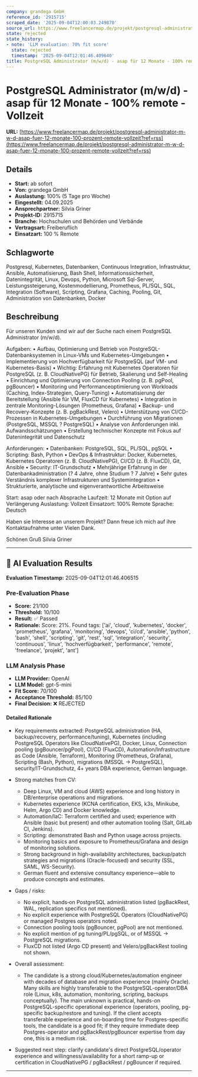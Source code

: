 ```yaml
---
company: grandega GmbH
reference_id: '2915715'
scraped_date: '2025-09-04T12:00:03.249870'
source_url: https://www.freelancermap.de/projekt/postgresql-administrator-m-w-d-asap-fuer-12-monate-100-prozent-remote-vollzeit?ref=rss
state: rejected
state_history:
- note: 'LLM evaluation: 70% fit score'
  state: rejected
  timestamp: '2025-09-04T12:01:46.409640'
title: PostgreSQL Administrator (m/w/d) - asap für 12 Monate - 100% remote - Vollzeit
---
```



# PostgreSQL Administrator (m/w/d) - asap für 12 Monate - 100% remote - Vollzeit
**URL:** [https://www.freelancermap.de/projekt/postgresql-administrator-m-w-d-asap-fuer-12-monate-100-prozent-remote-vollzeit?ref=rss](https://www.freelancermap.de/projekt/postgresql-administrator-m-w-d-asap-fuer-12-monate-100-prozent-remote-vollzeit?ref=rss)
## Details
- **Start:** ab sofort
- **Von:** grandega GmbH
- **Auslastung:** 100% (5 Tage pro Woche)
- **Eingestellt:** 04.09.2025
- **Ansprechpartner:** Silvia Griner
- **Projekt-ID:** 2915715
- **Branche:** Hochschulen und Behörden und Verbände
- **Vertragsart:** Freiberuflich
- **Einsatzart:** 100
                                                % Remote

## Schlagworte
Postgresql, Kubernetes, Datenbanken, Continuous Integration, Infrastruktur, Ansible, Automatisierung, Bash Shell, Informationssicherheit, Datenintegrität, Linux, Devops, Python, Microsoft Sql-Server, Leistungssteigerung, Kostenmodellierung, Prometheus, PL/SQL, SQL, Integration (Software), Scripting, Grafana, Caching, Pooling, Git, Administration von Datenbanken, Docker

## Beschreibung
Für unseren Kunden sind wir auf der Suche nach einem PostgreSQL Administrator (m/w/d).

Aufgaben:
• Aufbau, Optimierung und Betrieb von PostgreSQL-Datenbanksystemen in Linux-VMs und Kubernetes-Umgebungen
• Implementierung von Hochverfügbarkeit für PostgreSQL (auf VM- und Kubernetes-Basis)
• Wichtig: Erfahrung mit Kubernetes Operatoren für PostgreSQL (z. B. CloudNativePG) für Betrieb, Skalierung und Self-Healing
• Einrichtung und Optimierung von Connection Pooling (z. B. pgPool, pgBouncer)
• Monitoring und Performanceoptimierung von Workloads (Caching, Index-Strategien, Query-Tuning)
• Automatisierung der Bereitstellung (Ansible für VM, FluxCD für Kubernetes)
• Integration in zentrale Monitoring-Lösungen (Prometheus, Grafana)
• Backup- und Recovery-Konzepte (z. B. pgBackRest, Velero)
• Unterstützung von CI/CD-Prozessen in Kubernetes-Umgebungen
• Durchführung von Migrationen (PostgreSQL, MSSQL ? PostgreSQL)
• Analyse von Anforderungen inkl. Aufwandsschätzungen
• Erstellung technischer Konzepte mit Fokus auf Datenintegrität und Datenschutz

Anforderungen:
• Datenbanken: PostgreSQL, SQL, PL/SQL, pgSQL
• Scripting: Bash, Python
• DevOps & Infrastruktur: Docker, Kubernetes, Kubernetes Operatoren (z. B. CloudNativePG), CI/CD (z. B. FluxCD), Git, Ansible
• Security: IT-Grundschutz
• Mehrjährige Erfahrung in der Datenbankadministration (? 4 Jahre, ohne Studium ? 7 Jahre)
• Sehr gutes Verständnis komplexer Infrastrukturen und Systemintegration
• Strukturierte, analytische und eigenverantwortliche Arbeitsweise

Start: asap oder nach Absprache
Laufzeit: 12 Monate mit Option auf Verlängerung
Auslastung: Vollzeit
Einsatzort: 100% Remote
Sprache: Deutsch

Haben sie Interesse an unserem Projekt? Dann freue ich mich auf ihre Kontaktaufnahme unter Vielen Dank.

Schönen Gruß
Silvia Griner

---

## 🤖 AI Evaluation Results

**Evaluation Timestamp:** 2025-09-04T12:01:46.406515

### Pre-Evaluation Phase
- **Score:** 21/100
- **Threshold:** 10/100
- **Result:** ✅ Passed
- **Rationale:** Score: 21%. Found tags: ['ai', 'cloud', 'kubernetes', 'docker', 'prometheus', 'grafana', 'monitoring', 'devops', 'ci/cd', 'ansible', 'python', 'bash', 'shell', 'scripting', 'git', 'rest', 'sql', 'integration', 'security', 'continuous', 'linux', 'hochverfügbarkeit', 'performance', 'remote', 'freelance', 'projekt', 'ant']

### LLM Analysis Phase
- **LLM Provider:** OpenAI
- **LLM Model:** gpt-5-mini
- **Fit Score:** 70/100
- **Acceptance Threshold:** 85/100
- **Final Decision:** ❌ REJECTED

#### Detailed Rationale
- Key requirements extracted: PostgreSQL administration (HA, backup/recovery, performance/tuning), Kubernetes (including PostgreSQL Operators like CloudNativePG), Docker, Linux, Connection pooling (pgBouncer/pgPool), CI/CD (FluxCD), Automation/Infrastructure as Code (Ansible, Terraform), Monitoring (Prometheus, Grafana), Scripting (Bash, Python), migrations (MSSQL -> PostgreSQL), security/IT-Grundschutz, 4+ years DBA experience, German language.

- Strong matches from CV:
  - Deep Linux, VM and cloud (AWS) experience and long history in DB/enterprise operations and migrations.
  - Kubernetes experience (KCNA certification, EKS, k3s, Minikube, Helm, Argo CD) and Docker knowledge.
  - Automation/IaC: Terraform certified and used; experience with Ansible (basic but present) and other automation tooling (Salt, GitLab CI, Jenkins).
  - Scripting: demonstrated Bash and Python usage across projects.
  - Monitoring basics and exposure to Prometheus/Grafana and design of monitoring solutions.
  - Strong background in high-availability architectures, backup/patch strategies and migrations (Oracle-focused) and security (SSL, SAML, WS-Security).
  - German fluent and extensive consultancy experience—able to produce concepts and estimates.

- Gaps / risks:
  - No explicit, hands‑on PostgreSQL administration listed (pgBackRest, WAL, replication specifics not mentioned).
  - No explicit experience with PostgreSQL Operators (CloudNativePG) or managed Postgres operators noted.
  - Connection pooling tools (pgBouncer, pgPool) are not mentioned.
  - No explicit mention of pg tuning/PL/pgSQL, or of MSSQL -> PostgreSQL migrations.
  - FluxCD not listed (Argo CD present) and Velero/pgBackRest tooling not shown.

- Overall assessment:
  - The candidate is a strong cloud/Kubernetes/automation engineer with decades of database and migration experience (mainly Oracle). Many skills are highly transferable to the PostgreSQL-operator/DBA role (Linux, k8s, automation, monitoring, scripting, backups conceptually). The main unknown is practical, hands-on PostgreSQL-specific operational experience (operators, pooling, pg-specific backup/restore and tuning). If the client accepts transferable experience and on-boarding time for Postgres-specific tools, the candidate is a good fit; if they require immediate deep Postgres-operator and pgBackRest/pgBouncer expertise from day one, this is a medium risk.

- Suggested next step: clarify candidate's direct PostgreSQL/operator experience and willingness/availability for a short ramp-up or certification in CloudNativePG / pgBackRest / pgBouncer if required.

---
